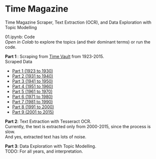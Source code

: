 # Time Magazine
Time Magazine Scraper, Text Extraction (OCR), and Data Exploration with Topic Modelling

01.ipynb:  Code <br> _Open in Colab_ to explore the topics (and their dominant terms) or run the code.

<b>Part 1 </b>: Scraping from [Time Vault](https://time.com/vault/) from 1923-2015. <br> Scraped Data
 - [Part 1 (1923 to 1930)](https://www.kaggle.com/thegupta/time-magazine-part-1-1923-to-1930)
 - [Part 2 (1931 to 1940)](https://www.kaggle.com/thegupta/time-magazine-part-2-1931-to-1940)
 - [Part 3 (1941 to 1950)](https://www.kaggle.com/thegupta/time-magazine-part-3-1941-to-1950)
 - [Part 4 (1951 to 1960)](https://www.kaggle.com/thegupta/time-magazine-part-4-1951-to-1960)
 - [Part 5 (1961 to 1970)](https://www.kaggle.com/thegupta/time-magazine-part-5-1961-to-1970)
 - [Part 6 (1971 to 1980)](https://www.kaggle.com/thegupta/time-magazine-part-6-1971-to-1980)
 - [Part 7 (1981 to 1990)](https://www.kaggle.com/thegupta/time-magazine-part-7-1981-to-1990)
 - [Part 8 (1991 to 2000)](https://www.kaggle.com/thegupta/time-magazine-part-8-1991-to-2000)
 - [Part 9 (2001 to 2015)](https://www.kaggle.com/thegupta/time-magazine-part-9-2001-to-2015)


<b>Part 2</b>: Text Extraction with Tesseract OCR. <br> Currently, the text is extracted only from 2000-2015, since the process is slow. <br> And yes, extracted text has lots of noise.

<b>Part 3</b>: Data Exploration with Topic Modelling. <br> TODO: For all years, and interpretation.
